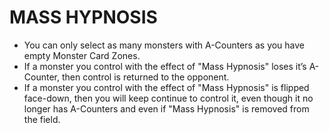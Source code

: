 # MASS HYPNOSIS

*   You can only select as many monsters with A-Counters as you have empty Monster Card Zones.
*   If a monster you control with the effect of "Mass Hypnosis" loses it’s A-Counter, then control is returned to the opponent.
*   If a monster you control with the effect of "Mass Hypnosis" is flipped face-down, then you will keep continue to control it, even though it no longer has A-Counters and even if "Mass Hypnosis" is removed from the field.
